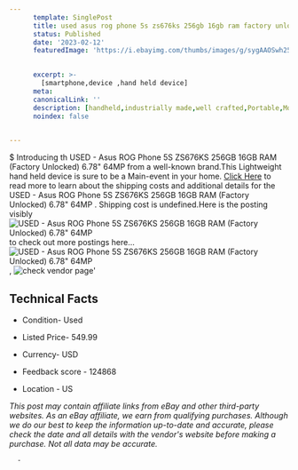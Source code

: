 ```yaml
---
      template: SinglePost
      title: used asus rog phone 5s zs676ks 256gb 16gb ram factory unlocked 6 78 64mp 
      status: Published
      date: '2023-02-12'
      featuredImage: 'https://i.ebayimg.com/thumbs/images/g/sygAAOSwh25hyfLO/s-l225.jpg'
       

      excerpt: >-
        [smartphone,device ,hand held device]
      meta:
      canonicalLink: ''
      description: [handheld,industrially made,well crafted,Portable,Mobile,Compact,Convenient,Lightweight,Maneuverable,Man-portable,Miniature,Carriable,Hand-held,Light,Holdable,Transportable,Mobile device,Pocket-sized,On-the-go,Wireless,Cordless,Compact size,Convenient size, smartphone,device ,hand held device]
      noindex: false
      

---
```

$
      Introducing th USED - Asus ROG Phone 5S ZS676KS 256GB 16GB RAM (Factory Unlocked) 6.78" 64MP  from a well-known brand.This Lightweight hand held device is sure to be a Main-event in your home. [Click Here](https://www.ebay.com/itm/203767200135?hash=item2f7178b987%3Ag%3AsygAAOSwh25hyfLO&mkevt=1&mkcid=1&mkrid=711-53200-19255-0&campid=%253CePNCampaignId%253E&customid=%253CreferenceId%253E&toolid=10049) to read more to learn about the shipping costs and additional details for the USED - Asus ROG Phone 5S ZS676KS 256GB 16GB RAM (Factory Unlocked) 6.78" 64MP . Shipping cost is undefined.Here is the posting visibly ![USED - Asus ROG Phone 5S ZS676KS 256GB 16GB RAM (Factory Unlocked) 6.78" 64MP ](https://i.ebayimg.com/thumbs/images/g/sygAAOSwh25hyfLO/s-l225.jpg) to check out more postings here... ![USED - Asus ROG Phone 5S ZS676KS 256GB 16GB RAM (Factory Unlocked) 6.78" 64MP ](https://i.ebayimg.com/images/g/sygAAOSwh25hyfLO/s-l1200.jpg), ![check vendor page](https://origin-galleryplus.ebayimg.com/ws/web/203767200135_2_0_1/225x225.jpg)'

      

 ## Technical Facts 



     
      

 - Condition- Used 


      

 - Listed Price- 549.99 


      

 - Currency- USD 


      

 - Feedback score - 124868 


      

 - Location - US 


      
      

 *_This post may contain affiliate links from eBay and other third-party websites. As an eBay affiliate, we earn from qualifying purchases. Although we do our best to keep the information up-to-date and accurate, please check the date and all details with the vendor's website before making a purchase. Not all data may be accurate._*




      -
